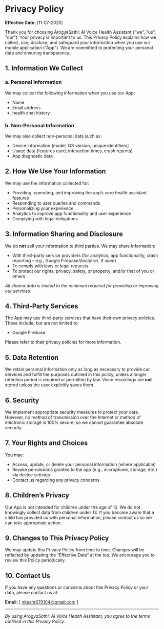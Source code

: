 # Privacy Policy

**Effective Date:** [11-07-2025]

Thank you for choosing ArogyaSathi: AI Voice Health Assistant ("we", "us", "our"). Your privacy is
important to us. This Privacy Policy explains how we collect, use, disclose, and safeguard your
information when you use our mobile application ("App"). We are committed to protecting your
personal data and ensuring transparency.

## 1. Information We Collect

### a. Personal Information

We may collect the following information when you use our App:

- Name
- Email address 
- health chat history

### b. Non-Personal Information

We may also collect non-personal data such as:

- Device information (model, OS version, unique identifiers)
- Usage data (features used, interaction times, crash reports)
- App diagnostic data

## 2. How We Use Your Information

We may use the information collected for:

- Providing, operating, and improving the app’s core health assistant features
- Responding to user queries and commands
- Personalizing your experience
- Analytics to improve app functionality and user experience
- Complying with legal obligations

## 3. Information Sharing and Disclosure

We do **not** sell your information to third parties.
We may share information:

- With third-party service providers (for analytics, app functionality, crash reporting – e.g.,
  Google Firebase/Analytics, if used)
- To comply with laws or legal requests
- To protect our rights, privacy, safety, or property, and/or that of you or others

*All shared data is limited to the minimum required for providing or improving our services.*

## 4. Third-Party Services

The App may use third-party services that have their own privacy policies. These include, but are
not limited to:

- Google Firebase

Please refer to their privacy policies for more information.

## 5. Data Retention

We retain personal information only as long as necessary to provide our services and fulfill the
purposes outlined in this policy, unless a longer retention period is required or permitted by law.
Voice recordings are **not** stored unless the user explicitly saves them.

## 6. Security

We implement appropriate security measures to protect your data. However, no method of transmission
over the Internet or method of electronic storage is 100% secure, so we cannot guarantee absolute
security.

## 7. Your Rights and Choices

You may:

- Access, update, or delete your personal information (where applicable)
- Revoke permissions granted to the app (e.g., microphone, storage, etc.) via device settings
- Contact us regarding any privacy concerns

## 8. Children’s Privacy

Our App is not intended for children under the age of 13. We do not knowingly collect data from
children under 13. If you become aware that a child has provided us with personal information,
please contact us so we can take appropriate action.

## 9. Changes to This Privacy Policy

We may update this Privacy Policy from time to time. Changes will be reflected by updating the
“Effective Date” at the top. We encourage you to review this Policy periodically.

## 10. Contact Us

If you have any questions or concerns about this Privacy Policy or your data, please contact us at:

**Email:** [ niteshr070104@gmail.com ]

---

*By using ArogyaSathi: AI Voice Health Assistant, you agree to the terms outlined in this Privacy
Policy.*
